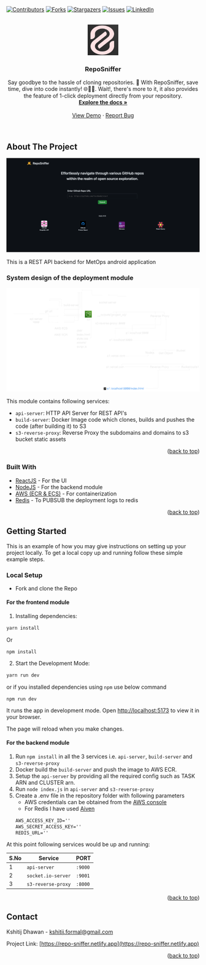 <div id="top"></div>

[![Contributors][contributors-shield]][contributors-url]
[![Forks][forks-shield]][forks-url]
[![Stargazers][stars-shield]][stars-url]
[![Issues][issues-shield]][issues-url]
[![LinkedIn][linkedin-shield]][linkedin-url]



<!-- PROJECT LOGO -->
<br />
<div align="center">
  <a href="https://github.com/KDTEC/RepoSniffer">
    <img src="pics/logo.png" alt="Logo" width="80" height="80">
  </a>

<h3 align="center">RepoSniffer</h3>

  <p align="center">
    Say goodbye to the hassle of cloning repositories. 🙌 With RepoSniffer, save time, dive into code instantly!  🌐🕵️‍♂️. Wait!, there's more to it, it also provides the feature of 1-click deployment directly from your repository.
    <br />
    <a href="https://github.com/KDTEC/RepoSniffer"><strong>Explore the docs »</strong></a>
    <br />
    <br />
    <a href="https://github.com/KDTEC/RepoSniffer">View Demo</a>
    ·
    <a href="https://github.com/KDTEC/RepoSniffer/issues">Report Bug</a>
  </p>
</div>

<br>

<!-- ABOUT THE PROJECT -->
## About The Project

[![Product Name Screen Shot][product-screenshot]](https://example.com)

This is a REST API backend for MetOps android application

### System design of the deployment module

[![System Design of the deployment module][system-design-deployment]](https://example.com)

This module contains following services:

- `api-server`: HTTP API Server for REST API's
- `build-server`: Docker Image code which clones, builds and pushes the code (after building it) to S3
- `s3-reverse-proxy`: Reverse Proxy the subdomains and domains to s3 bucket static assets


<p align="right">(<a href="#top">back to top</a>)</p>



### Built With

* [ReactJS](https://react.dev/) - For the UI
* [NodeJS](https://nodejs.org/en) - For the backend module
* [AWS (ECR & ECS)](https://aws.amazon.com/) - For containerization
* [Redis](https://redis.io/) - To PUBSUB the deployment logs to redis

<p align="right">(<a href="#top">back to top</a>)</p>



<!-- GETTING STARTED -->
## Getting Started

This is an example of how you may give instructions on setting up your project locally.
To get a local copy up and running follow these simple example steps.

### Local Setup

- Fork and clone the Repo

#### For the frontend module

1. Installing dependencies:

```bash
yarn install
```

Or

```
npm install
```
2. Start the Development Mode:

```bash
yarn run dev
```

or if you installed dependencies using `npm` use below command

```
npm run dev
```
It runs the app in development mode. Open [http://localhost:5173](http://localhost:5173) to view it in your browser.

The page will reload when you make changes.

#### For the backend module

1. Run `npm install` in all the 3 services i.e. `api-server`, `build-server` and `s3-reverse-proxy`
2. Docker build the `build-server` and push the image to AWS ECR.
3. Setup the `api-server` by providing all the required config such as TASK ARN and CLUSTER arn.
4. Run `node index.js` in `api-server` and `s3-reverse-proxy`
5. Create a .env file in the repository folder with following parameters
   - AWS credentials can be obtained from the [AWS console](https://aws.amazon.com/)
   - For Redis I have used [Aiven](https://aiven.io/)
   ```env
   AWS_ACCESS_KEY_ID=''
   AWS_SECRET_ACCESS_KEY=''
   REDIS_URL=''
   ```

At this point following services would be up and running:

| S.No | Service            | PORT    |
| ---- | ------------------ | ------- |
| 1    | `api-server`       | `:9000` |
| 2    | `socket.io-server` | `:9001` |
| 3    | `s3-reverse-proxy` | `:8000` |

<p align="right">(<a href="#top">back to top</a>)</p>

<!-- CONTACT -->
## Contact

Kshitij Dhawan - kshitij.formal@gmail.com

Project Link: [https://repo-sniffer.netlify.app](https://repo-sniffer.netlify.app)

<p align="right">(<a href="#top">back to top</a>)</p>



<!-- MARKDOWN LINKS & IMAGES -->
<!-- https://www.markdownguide.org/basic-syntax/#reference-style-links -->
[contributors-shield]: https://img.shields.io/github/contributors/KDTEC/RepoSniffer.svg?style=for-the-badge
[contributors-url]: https://github.com/KDTEC/RepoSniffer/graphs/contributors
[forks-shield]: https://img.shields.io/github/forks/KDTEC/RepoSniffer.svg?style=for-the-badge
[forks-url]: https://github.com/KDTEC/RepoSniffer/network/members
[stars-shield]: https://img.shields.io/github/stars/KDTEC/RepoSniffer.svg?style=for-the-badge
[stars-url]: https://github.com/KDTEC/RepoSniffer/stargazers
[issues-shield]: https://img.shields.io/github/issues/KDTEC/RepoSniffer.svg?style=for-the-badge
[issues-url]: https://github.com/KDTEC/RepoSniffer/issues
[linkedin-shield]: https://img.shields.io/badge/-LinkedIn-black.svg?style=for-the-badge&logo=linkedin&colorB=555
[linkedin-url]: https://linkedin.com/in/KDTEC
[product-screenshot]: pics/homepage.png
[system-design-deployment]: pics/sys-design-deploy.png
